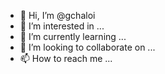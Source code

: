 - 👋 Hi, I’m @gchaloi
- 👀 I’m interested in ...
- 🌱 I’m currently learning ...
- 💞️ I’m looking to collaborate on ...
- 📫 How to reach me ...

<!---
gchaloi/gchaloi is a ✨ special ✨ repository because its `README.md` (this file) appears on your GitHub profile.
You can click the Preview link to take a look at your changes.
--->
